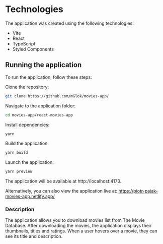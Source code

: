 # Technologies
The application was created using the following technologies:

 - Vite
 - React
 - TypeScript
 - Styled Components
 
## Running the application
To run the application, follow these steps:

Clone the repository:
```sh
git clone https://github.com/mGlok/movies-app/
```
Navigate to the application folder:
```sh
cd movies-app/react-movies-app
```
Install dependencies:
```sh
yarn
```
Build the application:
```sh
yarn build
```
Launch the application:
```sh
yarn preview
```
The application will be available at http://localhost:4173.

Alternatively, you can also view the application live at: https://piotr-pajak-movies-app.netlify.app/
### Description
The application allows you to download movies list from The Movie Database.
After downloading the movies, the application displays their thumbnails, titles and ratings. 
When a user hovers over a movie, they can see its title and description.
